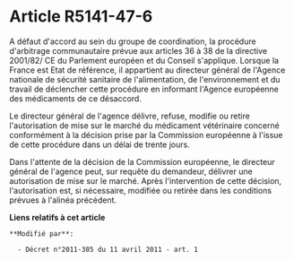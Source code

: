 # Article R5141-47-6

A défaut d'accord au sein du groupe de coordination, la procédure d'arbitrage communautaire prévue aux articles 36 à 38 de la
directive 2001/82/ CE du Parlement européen et du Conseil s'applique. Lorsque la France est Etat de référence, il appartient
au directeur général de l'Agence nationale de sécurité sanitaire de l'alimentation, de l'environnement et du travail de
déclencher cette procédure en informant l'Agence européenne des médicaments de ce désaccord. 

Le directeur général de l'agence délivre, refuse, modifie ou retire l'autorisation de mise sur le marché du médicament
vétérinaire concerné conformément à la décision prise par la Commission européenne à l'issue de cette procédure dans un délai
de trente jours. 

Dans l'attente de la décision de la Commission européenne, le directeur général de l'agence peut, sur requête du demandeur,
délivrer une autorisation de mise sur le marché. Après l'intervention de cette décision, l'autorisation est, si nécessaire,
modifiée ou retirée dans les conditions prévues à l'alinéa précédent.

**Liens relatifs à cet article**

	**Modifié par**:

	  - Décret n°2011-385 du 11 avril 2011 - art. 1
